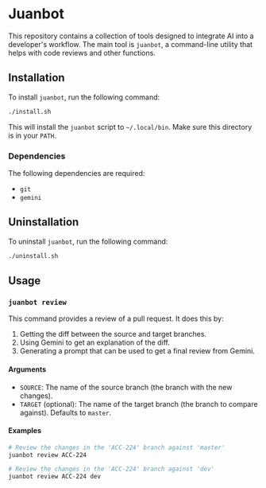 # Juanbot

This repository contains a collection of tools designed to integrate AI into a developer's workflow. The main tool is `juanbot`, a command-line utility that helps with code reviews and other functions.

## Installation

To install `juanbot`, run the following command:

```bash
./install.sh
```

This will install the `juanbot` script to `~/.local/bin`. Make sure this directory is in your `PATH`.

### Dependencies

The following dependencies are required:

*   `git`
*   `gemini`

## Uninstallation

To uninstall `juanbot`, run the following command:

```bash
./uninstall.sh
```

## Usage

### `juanbot review`

This command provides a review of a pull request. It does this by:

1.  Getting the diff between the source and target branches.
2.  Using Gemini to get an explanation of the diff.
3.  Generating a prompt that can be used to get a final review from Gemini.

#### Arguments

*   `SOURCE`: The name of the source branch (the branch with the new changes).
*   `TARGET` (optional): The name of the target branch (the branch to compare against). Defaults to `master`.

#### Examples

```bash
# Review the changes in the 'ACC-224' branch against 'master'
juanbot review ACC-224

# Review the changes in the 'ACC-224' branch against 'dev'
juanbot review ACC-224 dev
```